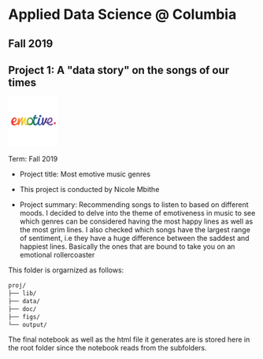 # Applied Data Science @ Columbia
## Fall 2019
## Project 1: A "data story" on the songs of our times

<img src="figs/emotive.png" width="100">


Term: Fall 2019

+ Project title: Most emotive music genres 
+ This project is conducted by Nicole Mbithe

+ Project summary: Recommending songs to listen to based on different moods. I decided to delve into the theme of emotiveness in music to see which genres can be considered having the most happy lines as well as the most grim lines. I also checked which songs have the largest range of sentiment, i.e they have a huge difference between the saddest and happiest lines. Basically the ones that are bound to take you on an emotional rollercoaster


 This folder is orgarnized as follows:

```
proj/
├── lib/
├── data/
├── doc/
├── figs/
└── output/
```
The final notebook as well as the html file it generates are is stored here in the root folder since the notebook reads from the subfolders.
